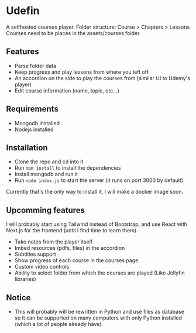 # Udefin
A selfhosted courses player. Folder structure: Course > Chapters > Lessons 
Courses need to be places in the assets/courses folder.

## Features
- Parse folder data
- Keep progress and play lessons from where you left off
- An accordion on the side to play the courses from (similar UI to Udemy's player)
- Edit course information (name, topic, etc...)

## Requirements
- Mongodb installed
- Nodejs installed

## Installation
- Clone the repo and cd into it
- Run `npm install` to install the dependencies
- Install mongodb and run it
- Run `node index.js` to start the server (it runs on port 3000 by default)

Currently that's the only way to install it, I will make a docker image soon.

## Upcomming features
I will probably start using Tailwind instead of Bootstrap, and use React with Next.js for the frontend (until I find time to learn them).
- Take notes from the player itself
- Imbed resources (pdfs, files) in the accordion
- Subtitles support
- Show progress of each course in the courses page
- Custom video controls
- Ability to select folder from which the courses are played (Like Jellyfin libraries)

## Notice
- This will probably will be rewritten in Python and use files as database so it can be supported on many computers with only Python installed (which a lot of people already have).